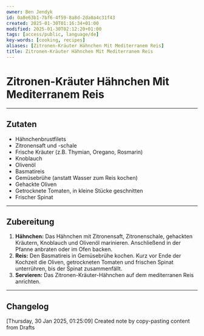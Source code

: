 ```yaml
---
owner: Ben Jendyk
id: 0a8e63b1-7bf6-4f59-8a8d-2da0a4c31f43
created: 2025-01-30T01:16:34+01:00
modified: 2025-01-30T02:12:20+01:00
tags: [access/public, language/de]
key-words: [cooking, recipes]
aliases: [Zitronen-Kräuter Hähnchen Mit Mediterranem Reis]
title: Zitronen-Kräuter Hähnchen Mit Mediterranem Reis
---
```


# Zitronen-Kräuter Hähnchen Mit Mediterranem Reis

---

## Zutaten

- Hähnchenbrustfilets
- Zitronensaft und -schale
- Frische Kräuter (z.B. Thymian, Oregano, Rosmarin)
- Knoblauch
- Olivenöl
- Basmatireis
- Gemüsebrühe (anstatt Wasser zum Reis kochen)
- Gehackte Oliven
- Getrocknete Tomaten, in kleine Stücke geschnitten
- Frischer Spinat

---

## Zubereitung

1. **Hähnchen:** Das Hähnchen mit Zitronensaft, Zitronenschale, gehackten Kräutern, Knoblauch und Olivenöl marinieren. Anschließend in der Pfanne anbraten oder im Ofen backen.
2. **Reis:** Den Basmatireis in Gemüsebrühe kochen. Kurz vor Ende der Kochzeit die Oliven, getrockneten Tomaten und frischen Spinat unterrühren, bis der Spinat zusammenfällt.
3. **Servieren:** Das Zitronen-Kräuter-Hähnchen auf dem mediterranen Reis anrichten.

---

## Changelog

[Thursday, 30 Jan 2025, 01:25:09] Created note by copy-pasting content from Drafts
